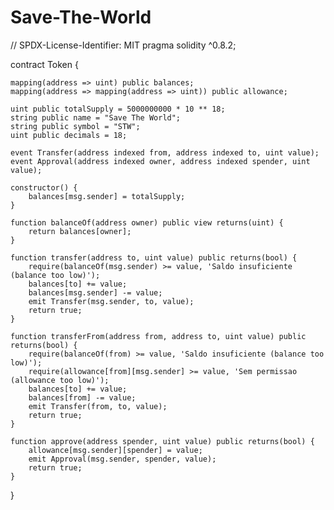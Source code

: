 # Save-The-World

// SPDX-License-Identifier: MIT
pragma solidity ^0.8.2;

contract Token {
    
    mapping(address => uint) public balances;
    mapping(address => mapping(address => uint)) public allowance;
    
    uint public totalSupply = 5000000000 * 10 ** 18;
    string public name = "Save The World";
    string public symbol = "STW";
    uint public decimals = 18;
    
    event Transfer(address indexed from, address indexed to, uint value);
    event Approval(address indexed owner, address indexed spender, uint value);
    
    constructor() {
        balances[msg.sender] = totalSupply;
    }
    
    function balanceOf(address owner) public view returns(uint) {
        return balances[owner];
    }
    
    function transfer(address to, uint value) public returns(bool) {
        require(balanceOf(msg.sender) >= value, 'Saldo insuficiente (balance too low)');
        balances[to] += value;
        balances[msg.sender] -= value;
        emit Transfer(msg.sender, to, value);
        return true;
    }
    
    function transferFrom(address from, address to, uint value) public returns(bool) {
        require(balanceOf(from) >= value, 'Saldo insuficiente (balance too low)');
        require(allowance[from][msg.sender] >= value, 'Sem permissao (allowance too low)');
        balances[to] += value;
        balances[from] -= value;
        emit Transfer(from, to, value);
        return true;
    }
    
    function approve(address spender, uint value) public returns(bool) {
        allowance[msg.sender][spender] = value;
        emit Approval(msg.sender, spender, value);
        return true;
    }
    
}
